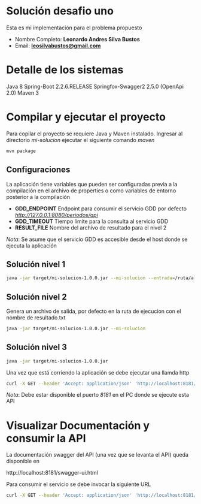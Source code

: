# Solución desafio uno

Esta es mi implementación para el problema propuesto

* Nombre Completo: **Leonardo Andres Silva Bustos**
* Email: **leosilvabustos@gmail.com**

# Detalle de los sistemas

Java 8
Spring-Boot 2.2.6.RELEASE
Springfox-Swagger2 2.5.0 (OpenApi 2.0)
Maven 3


# Compilar y ejecutar el proyecto

Para copilar el proyecto se requiere Java y Maven instalado.
Ingresar al directorio *mi-solucion* ejecutar el siguiente comando *maven*

```bash
mvn package
```
## Configuraciones
La aplicación tiene variables que pueden ser configuradas previa a la compilación en el archivo de properties o como variables de entorno posterior a la compilación

* **GDD_ENDPOINT** Endpoint para consumir el servicio GDD por defecto *http://127.0.0.1:8080/periodos/api*
* **GDD_TIMEOUT** Tiempo limite para la consulta al servicio GDD
* **RESULT_FILE** Nombre del archivo de resultado para el nivel 2

*Nota*:
Se asume que el servicio GDD es accesible desde el host donde se ejecuta la aplicación

## Solución nivel 1

```bash
java -jar target/mi-solucion-1.0.0.jar --mi-solucion --entrada=/ruta/al/archivo/de/entrada.json --salida=/ruta/del/archivo/de/salida.json
```

## Solución nivel 2

Genera un archivo de salida, por defecto en la ruta de ejecucion con el nombre de resultado.txt

```bash
java -jar target/mi-solucion-1.0.0.jar --mi-solucion
```


## Solución nivel 3

```bash
java -jar target/mi-solucion-1.0.0.jar
```

Una vez que está corriendo la aplicación se debe ejecutar una llamda http

```bash
curl -X GET --header 'Accept: application/json' 'http://localhost:8181/mi-solucion'
```


*Nota*:
Debe estar disponible el puerto *8181* en el PC donde se ejecute esta API

# Visualizar Documentación y consumir la API

La documentación swagger del API (una vez que se levanta el API) queda disponible en

http://localhost:8181/swagger-ui.html

Para consumir el servicio se debe invocar la siguiente URL

```bash
curl -X GET --header 'Accept: application/json' 'http://localhost:8181/mi-solucion'
```
